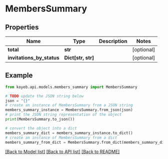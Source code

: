 # MembersSummary


## Properties

Name | Type | Description | Notes
------------ | ------------- | ------------- | -------------
**total** | **str** |  | [optional] 
**invitations_by_status** | **Dict[str, str]** |  | [optional] 

## Example

```python
from koyeb.api.models.members_summary import MembersSummary

# TODO update the JSON string below
json = "{}"
# create an instance of MembersSummary from a JSON string
members_summary_instance = MembersSummary.from_json(json)
# print the JSON string representation of the object
print(MembersSummary.to_json())

# convert the object into a dict
members_summary_dict = members_summary_instance.to_dict()
# create an instance of MembersSummary from a dict
members_summary_from_dict = MembersSummary.from_dict(members_summary_dict)
```
[[Back to Model list]](../README.md#documentation-for-models) [[Back to API list]](../README.md#documentation-for-api-endpoints) [[Back to README]](../README.md)



